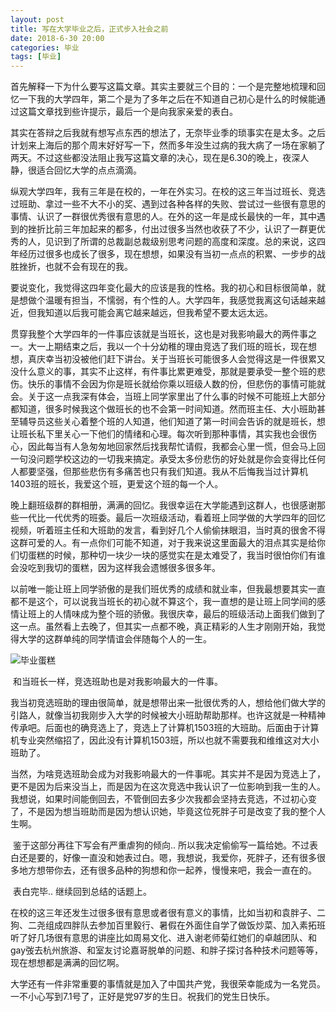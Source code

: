 ```yaml
---
layout: post
title: 写在大学毕业之后，正式步入社会之前
date: 2018-6-30 20:00
categories: 毕业
tags: [毕业]
---
```


​	首先解释一下为什么要写这篇文章。其实主要就三个目的：一个是完整地梳理和回忆一下我的大学四年，第二个是为了多年之后在不知道自己初心是什么的时候能通过这篇文章找到些许提示，最后一个是向我家亲爱的表白。

​	其实在答辩之后我就有想写点东西的想法了，无奈毕业季的琐事实在是太多。之后计划来上海后的那个周末好好写一下，然而多年没生过病的我大病了一场在家躺了两天。不过这些都没法阻止我写这篇文章的决心，现在是6.30的晚上，夜深人静，很适合回忆大学的点点滴滴。

​	纵观大学四年，我有三年是在校的，一年在外实习。在校的这三年当过班长、竞选过班助、拿过一些不大不小的奖、遇到过各种各样的失败、尝试过一些很有意思的事情、认识了一群很优秀很有意思的人。在外的这一年是成长最快的一年，其中遇到的挫折比前三年加起来的都多，付出过很多当然也收获了不少，认识了一群更优秀的人，见识到了所谓的总裁副总裁级别思考问题的高度和深度。总的来说，这四年经历过很多也成长了很多，现在想想，如果没有当初一点点的积累、一步步的战胜挫折，也就不会有现在的我。

​	要说变化，我觉得这四年变化最大的应该是我的性格。我的初心和目标很简单，就是想做个温暖有担当，不懦弱，有个性的人。大学四年，我感觉我离这句话越来越近，但我知道以后我可能会离它越来越远，但我希望不要太远太远。

​	贯穿我整个大学四年的一件事应该就是当班长，这也是对我影响最大的两件事之一。大一上期结束之后，我以一个十分幼稚的理由竞选了我们班的班长，现在想想，真庆幸当初没被他们赶下讲台。关于当班长可能很多人会觉得这是一件很累又没什么意义的事，其实不止这样，有件事比累更难受，那就是要承受一整个班的悲伤。快乐的事情不会因为你是班长就给你乘以班级人数的份，但悲伤的事情可能就会。关于这一点我深有体会，当班上同学家里出了什么事的时候不可能班上大部分都知道，很多时候我这个做班长的也不会第一时间知道。然而班主任、大小班助甚至辅导员这些关心着整个班的人知道，他们知道了第一时间会告诉的就是班长，想让班长私下里关心一下他们的情绪和心理。每次听到那种事情，其实我也会很伤心，因此每当有人急匆匆地回家然后找我帮忙请假，我都会心里一慌，但会马上回一句没问题学校这边的一切我来搞定。承受太多份悲伤的好处就是你会变得比任何人都要坚强，但那些悲伤有多痛苦也只有我们知道。我从不后悔我当过计算机1403班的班长，我爱这个班，更爱这个班的每一个人。

​	晚上翻班级群的群相册，满满的回忆。我很幸运在大学能遇到这群人，也很感谢那些一代比一代优秀的班委。最后一次班级活动，看着班上同学做的大学四年的回忆视频，听着班主任和大班助的发言，看到好几个人偷偷抹眼泪，当时真的很舍不得这群可爱的人。有一点你们可能不知道，对于我来说这里面最大的泪点其实是给你们切蛋糕的时候，那种切一块少一块的感觉实在是太难受了，我当时很怕你们有谁会没吃到我切的蛋糕，因为这样我会遗憾很多很多年。

​	以前唯一能让班上同学骄傲的是我们班优秀的成绩和就业率，但我最想要其实一直都不是这个，可以说我当班长的初心就不算这个，我一直想的是让班上同学间的感情让班上的人情味成为整个班的骄傲。我很庆幸，最后的班级活动上面我们做到了这一点。虽然看上去晚了，但其实一点都不晚，真正精彩的人生才刚刚开始，我觉得大学的这群单纯的同学情谊会伴随每个人的一生。

![毕业蛋糕](https://ws1.sinaimg.cn/large/006tNc79gy1fstsw73e7tj31kw23vqv7.jpg)

​	和当班长一样，竞选班助也是对我影响最大的一件事。

​	我当初竞选班助的理由很简单，就是想带出来一批很优秀的人，想给他们做大学的引路人，就像当初我刚步入大学的时候被大小班助帮助那样。也许这就是一种精神传承吧。后面也的确竞选上了，竞选上了计算机1503班的大班助。后面由于计算机专业突然缩招了，因此没有计算机1503班，所以也就不需要我和维维这对大小班助了。

​	当然，为啥竞选班助会成为对我影响最大的一件事呢。其实并不是因为竞选上了，更不是因为后来没当上，而是因为在这次竞选中我认识了一位影响到我一生的人。我想说，如果时间能倒回去，不管倒回去多少次我都会坚持去竞选，不过初心变了，不是因为想当班助而是因为想认识她，毕竟这位死胖子可是改变了我的整个人生啊。

​	鉴于这部分再往下写会有严重虐狗的倾向..  所以我决定偷偷写一篇给她。不过表白还是要的，好像一直没和她表过白。嗯，我想说，我爱你，死胖子，还有很多很多地方想带你去，还有很多品种的狗想和你一起养，慢慢来吧，我会一直在的。

​	表白完毕.. 继续回到总结的话题上。

​	在校的这三年还发生过很多很有意思或者很有意义的事情，比如当初和袁胖子、二狗、二尧组成四胖队去参加百里毅行、暑假在外面住自学了做饭炒菜、加入素拓班听了好几场很有意思的讲座比如周易文化、进入谢老师菊红她们的卓越团队、和gay弢去杭州旅游、和室友讨论嘉哥脱单的问题、和胖子探讨各种技术问题等等，现在想想都是满满的回忆啊。

​	大学还有一件非常重要的事情就是加入了中国共产党，我很荣幸能成为一名党员。一不小心写到7.1号了，正好是党97岁的生日。祝我们的党生日快乐。